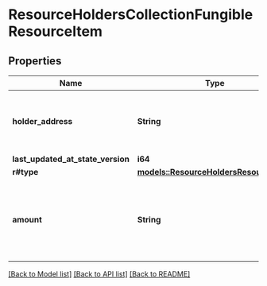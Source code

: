 # ResourceHoldersCollectionFungibleResourceItem

## Properties

Name | Type | Description | Notes
------------ | ------------- | ------------- | -------------
**holder_address** | **String** | Bech32m-encoded human readable version of the address. | 
**last_updated_at_state_version** | **i64** |  | 
**r#type** | [**models::ResourceHoldersResourceType**](ResourceHoldersResourceType.md) |  | 
**amount** | **String** | String-encoded decimal representing the amount of a related fungible resource. | 

[[Back to Model list]](../README.md#documentation-for-models) [[Back to API list]](../README.md#documentation-for-api-endpoints) [[Back to README]](../README.md)


